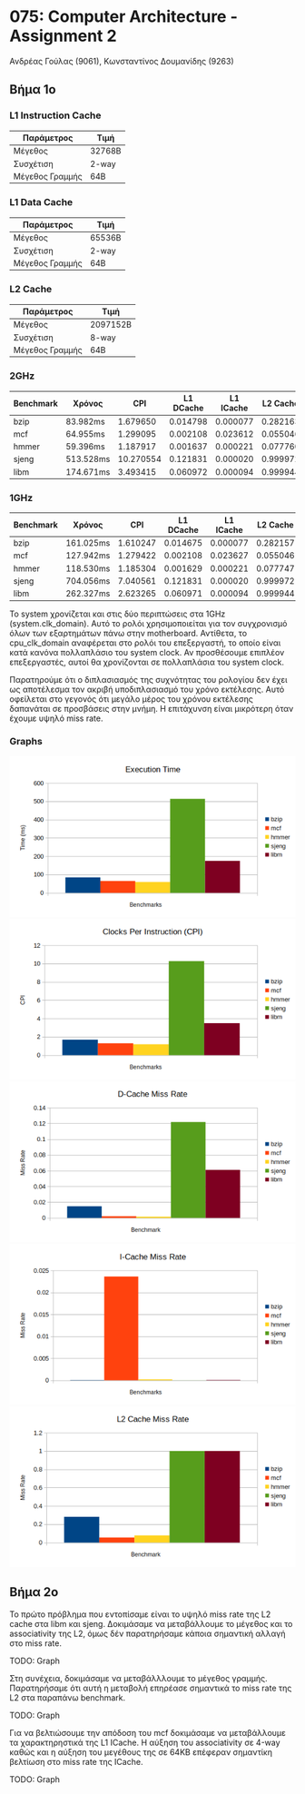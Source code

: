 # 075: Computer Architecture - Assignment 2

Ανδρέας Γούλας (9061), Κωνσταντίνος Δουμανίδης (9263)

## Βήμα 1ο

### L1 Instruction Cache

Παράμετρος     |Τιμή
---------------|------
Μέγεθος        |32768B
Συσχέτιση      |2-way
Μέγεθος Γραμμής|64B

### L1 Data Cache

Παράμετρος     |Τιμή
---------------|------
Μέγεθος        |65536B
Συσχέτιση      |2-way
Μέγεθος Γραμμής|64B

### L2 Cache

Παράμετρος     |Τιμή
---------------|--------
Μέγεθος        |2097152B
Συσχέτιση      |8-way
Μέγεθος Γραμμής|64B

### 2GHz

Benchmark|Χρόνος   |CPI      |L1 DCache|L1 ICache|L2 Cache
---------|---------|---------|---------|---------|--------
bzip     |83.982ms |1.679650 |0.014798 |0.000077 |0.282163
mcf      |64.955ms |1.299095 |0.002108 |0.023612 |0.055046
hmmer    |59.396ms |1.187917 |0.001637 |0.000221 |0.077760
sjeng    |513.528ms|10.270554|0.121831 |0.000020 |0.999972
libm     |174.671ms|3.493415 |0.060972 |0.000094 |0.999944

### 1GHz

Benchmark|Χρόνος   |CPI     |L1 DCache|L1 ICache|L2 Cache
---------|---------|--------|---------|---------|--------
bzip     |161.025ms|1.610247|0.014675 |0.000077 |0.282157
mcf      |127.942ms|1.279422|0.002108 |0.023627 |0.055046
hmmer    |118.530ms|1.185304|0.001629 |0.000221 |0.077747
sjeng    |704.056ms|7.040561|0.121831 |0.000020 |0.999972
libm     |262.327ms|2.623265|0.060971 |0.000094 |0.999944

Το system χρονίζεται και στις δύο περιπτώσεις στα 1GHz (system.clk_domain).
Αυτό το ρολόι χρησιμοποιείται για τον συγχρονισμό όλων των εξαρτημάτων πάνω
στην motherboard. Αντίθετα, το cpu_clk_domain αναφέρεται στο ρολόι του
επεξεργαστή, το οποίο είναι κατά κανόνα πολλαπλάσιο του system clock. Αν
προσθέσουμε επιπλέον επεξεργαστές, αυτοί θα χρονίζονται σε πολλαπλάσια του
system clock.

Παρατηρούμε ότι ο διπλασιασμός της συχνότητας του ρολογίου δεν έχει ως
αποτέλεσμα τον ακριβή υποδιπλασιασμό του χρόνο εκτέλεσης. Αυτό οφείλεται στο
γεγονός ότι μεγάλο μέρος του χρόνου εκτέλεσης δαπανάται σε προσβάσεις στην
μνήμη. Η επιτάχυνση είναι μικρότερη όταν έχουμε υψηλό miss rate.

### Graphs
![Execution Time](/img/step1_exec_time.png)
![CPI](/img/step1_CPI.png)
![D-Cache Miss Rate](/img/step1_dcache.png)
![I-Cache Miss Rate](/img/step1_icache.png)
![L2 Cache Miss Rate](/img/step1_l2.png)

## Βήμα 2ο

Το πρώτο πρόβλημα που εντοπίσαμε είναι το υψηλό miss rate της L2 cache στα libm
και sjeng. Δοκιμάσαμε να μεταβάλλουμε το μέγεθος και το associativity της L2,
όμως δέν παρατηρήσαμε κάποια σημαντική αλλαγή στο miss rate.

TODO: Graph

Στη συνέχεια, δοκιμάσαμε να μεταβάλλλουμε το μέγεθος γραμμής. Παρατηρήσαμε ότι
αυτή η μεταβολή επηρέασε σημαντικά το miss rate της L2 στα παραπάνω benchmark.

TODO: Graph

Για να βελτιώσουμε την απόδοση του mcf δοκιμάσαμε να μεταβάλλουμε τα
χαρακτηρηστικά της L1 ICache. Η αύξηση του associativity σε 4-way καθώς και η
αύξηση του μεγέθους της σε 64KB επέφεραν σημαντίκη βελτίωση στο miss rate της
ICache.

TODO: Graph

